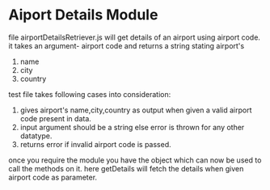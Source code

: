 # Aiport Details Module
file airportDetailsRetriever.js will get details of an airport using airport code.</br>
it takes an argument- airport code and returns a string stating airport's
1. name
2. city
3. country 

test file takes following cases into consideration:
1. gives airport's name,city,country as output when given a valid airport code present in data.
2. input argument should be a string else error is thrown for any other datatype.
3. returns error if invalid airport code is passed.

once you require the module you have the object which can now be used to call the methods on it. here getDetails will fetch the details when given airport code as parameter.
 

